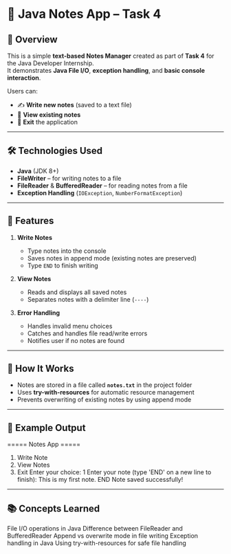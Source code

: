 # 📒 Java Notes App – Task 4

## 📌 Overview
This is a simple **text-based Notes Manager** created as part of **Task 4** for the Java Developer Internship.  
It demonstrates **Java File I/O**, **exception handling**, and **basic console interaction**.  

Users can:
- ✍ **Write new notes** (saved to a text file)
- 📖 **View existing notes**
- 🚪 **Exit** the application

---

## 🛠 Technologies Used
- **Java** (JDK 8+)
- **FileWriter** – for writing notes to a file
- **FileReader** & **BufferedReader** – for reading notes from a file
- **Exception Handling** (`IOException`, `NumberFormatException`)

---

## 📂 Features
1. **Write Notes**
   - Type notes into the console
   - Saves notes in append mode (existing notes are preserved)
   - Type `END` to finish writing

2. **View Notes**
   - Reads and displays all saved notes
   - Separates notes with a delimiter line (`----`)

3. **Error Handling**
   - Handles invalid menu choices
   - Catches and handles file read/write errors
   - Notifies user if no notes are found

---

## 📜 How It Works
- Notes are stored in a file called **`notes.txt`** in the project folder
- Uses **try-with-resources** for automatic resource management
- Prevents overwriting of existing notes by using append mode

---

## 📌 Example Output
===== Notes App =====
1. Write Note
2. View Notes
3. Exit
Enter your choice: 1
Enter your note (type 'END' on a new line to finish):
This is my first note.
END
Note saved successfully!

---

## 📚 Concepts Learned
File I/O operations in Java
Difference between FileReader and BufferedReader
Append vs overwrite mode in file writing
Exception handling in Java
Using try-with-resources for safe file handling

